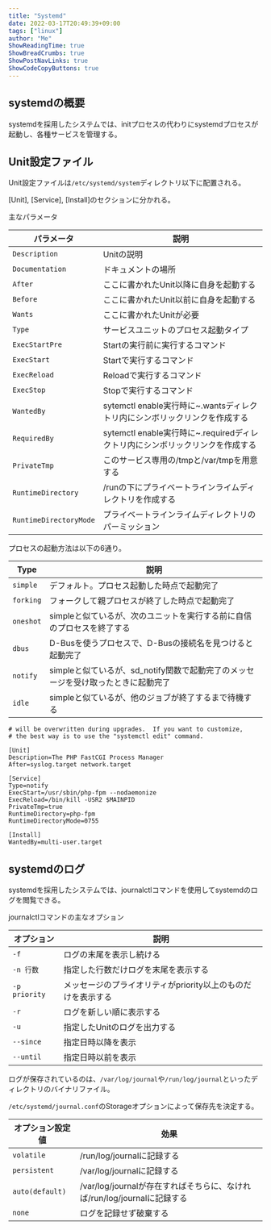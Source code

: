 ```yaml
---
title: "Systemd"
date: 2022-03-17T20:49:39+09:00
tags: ["linux"] 
author: "Me"
ShowReadingTime: true
ShowBreadCrumbs: true
ShowPostNavLinks: true
ShowCodeCopyButtons: true
---
```


## systemdの概要

systemdを採用したシステムでは、initプロセスの代わりにsystemdプロセスが起動し、各種サービスを管理する。

## Unit設定ファイル

Unit設定ファイルは`/etc/systemd/system`ディレクトリ以下に配置される。

[Unit], [Service], [Install]のセクションに分かれる。

主なパラメータ

|パラメータ|説明|
|-|-|
|`Description`|Unitの説明|
|`Documentation`|ドキュメントの場所|
|`After`|ここに書かれたUnit以降に自身を起動する|
|`Before`|ここに書かれたUnit以前に自身を起動する|
|`Wants`|ここに書かれたUnitが必要|
|`Type`|サービスユニットのプロセス起動タイプ|
|`ExecStartPre`|Startの実行前に実行するコマンド|
|`ExecStart`|Startで実行するコマンド|
|`ExecReload`|Reloadで実行するコマンド|
|`ExecStop`|Stopで実行するコマンド|
|`WantedBy`|sytemctl enable実行時に~.wantsディレクトリ内にシンボリックリンクを作成する|
|`RequiredBy`|sytemctl enable実行時に~.requiredディレクトリ内にシンボリックリンクを作成する|
|`PrivateTmp`|このサービス専用の/tmpと/var/tmpを用意する|
|`RuntimeDirectory`|/runの下にプライベートラインライムディレクトリを作成する|
|`RuntimeDirectoryMode`|プライベートラインライムディレクトリのパーミッション|

プロセスの起動方法は以下の6通り。

|Type|説明|
|-|-|
|`simple`|デフォルト。プロセス起動した時点で起動完了|
|`forking`|フォークして親プロセスが終了した時点で起動完了|
|`oneshot`|simpleと似ているが、次のユニットを実行する前に自信のプロセスを終了する|
|`dbus`|D-Busを使うプロセスで、D-Busの接続名を見つけると起動完了|
|`notify`|simpleと似ているが、sd_notify関数で起動完了のメッセージを受け取ったときに起動完了|
|`idle`|simpleと似ているが、他のジョブが終了するまで待機する|

```bash# It's not recommended to modify this file in-place, because it
# will be overwritten during upgrades.  If you want to customize,
# the best way is to use the "systemctl edit" command.

[Unit]
Description=The PHP FastCGI Process Manager
After=syslog.target network.target

[Service]
Type=notify
ExecStart=/usr/sbin/php-fpm --nodaemonize
ExecReload=/bin/kill -USR2 $MAINPID
PrivateTmp=true
RuntimeDirectory=php-fpm
RuntimeDirectoryMode=0755

[Install]
WantedBy=multi-user.target
```

## systemdのログ

systemdを採用したシステムでは、journalctlコマンドを使用してsystemdのログを閲覧できる。

journalctlコマンドの主なオプション

|オプション|説明|
|-|-|
|`-f`|ログの末尾を表示し続ける|
|`-n 行数`|指定した行数だけログを末尾を表示する|
|`-p priority`|メッセージのプライオリティがpriority以上のものだけを表示する|
|`-r`|ログを新しい順に表示する|
|`-u`|指定したUnitのログを出力する|
|`--since`|指定日時以降を表示|
|`--until`|指定日時以前を表示|

ログが保存されているのは、`/var/log/journal`や`/run/log/journal`といったディレクトリのバイナリファイル。

`/etc/systemd/journal.conf`のStorageオプションによって保存先を決定する。

|オプション設定値|効果|
|-|-|
|`volatile`|/run/log/journalに記録する|
|`persistent`|/var/log/journalに記録する|
|`auto(default)`|/var/log/journalが存在すればそちらに、なければ/run/log/journalに記録する|
|`none`|ログを記録せず破棄する|
